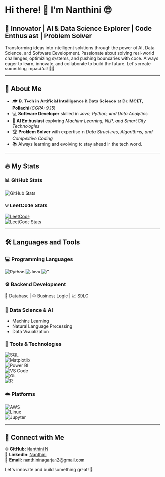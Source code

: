 # Hi there! 👋 I'm Nanthini 😎

## 🚀 Innovator | AI & Data Science Explorer | Code Enthusiast | Problem Solver

Transforming ideas into intelligent solutions through the power of AI, Data Science, and Software Development. Passionate about solving real-world challenges, optimizing systems, and pushing boundaries with code. Always eager to learn, innovate, and collaborate to build the future. Let's create something impactful! 🌟💡

---  
## 🌟 About Me  

- 🎓 **B. Tech in Artificial Intelligence & Data Science** at **Dr. MCET, Pollachi** (*CGPA: 9.15*)  
- 💻 **Software Developer** skilled in *Java, Python, and Data Analytics*  
- 🤖 **AI Enthusiast** exploring *Machine Learning, NLP, and Smart City Technologies*  
- 🏆 **Problem Solver** with expertise in *Data Structures, Algorithms, and Competitive Coding*  
- 📚 Always learning and evolving to stay ahead in the tech world.  

---  
## 🔥 My Stats  

### 📊 GitHub Stats  
![GitHub Stats](https://github-readme-stats.vercel.app/api?username=NanthiniN2004&show_icons=true&theme=radical&hide_border=true&include_all_commits=true&count_private=true)  

### 💡 LeetCode Stats  
[![LeetCode](https://img.shields.io/badge/LeetCode-Profile-blue)](https://leetcode.com/u/Nanthini_N13/)  
![LeetCode Stats](https://leetcard.jacoblin.cool/Nanthini_N13?theme=dark&font=Roboto&solved=126)  

---  
## 🛠 Languages and Tools  

### 💻 Programming Languages  
![Python](https://img.shields.io/badge/Python-3776AB?style=for-the-badge&logo=python&logoColor=white)
![Java](https://img.shields.io/badge/Java-ED8B00?style=for-the-badge&logo=java&logoColor=white)
![C](https://img.shields.io/badge/C-00599C?style=for-the-badge&logo=c&logoColor=white)  

### ⚙️ Backend Development  
🔗 Database | ⚙️ Business Logic | 📈 SDLC  

### 🤖 Data Science & AI  
- Machine Learning  
- Natural Language Processing  
- Data Visualization  

### 🔧 Tools & Technologies  
![SQL](https://img.shields.io/badge/SQL-4479A1?style=for-the-badge&logo=sql&logoColor=white)  
![Matplotlib](https://img.shields.io/badge/Matplotlib-11557C?style=for-the-badge&logo=python&logoColor=white)  
![Power BI](https://img.shields.io/badge/Power%20BI-F2C811?style=for-the-badge&logo=power%20bi&logoColor=black)  
![VS Code](https://img.shields.io/badge/VS%20Code-007ACC?style=for-the-badge&logo=visual-studio-code&logoColor=white)  
![Git](https://img.shields.io/badge/Git-F05032?style=for-the-badge&logo=git&logoColor=white)  
![R](https://img.shields.io/badge/R-276DC3?style=for-the-badge&logo=r&logoColor=white)  

### ☁️ Platforms  
![AWS](https://img.shields.io/badge/AWS-232F3E?style=for-the-badge&logo=amazon-aws&logoColor=white)  
![Linux](https://img.shields.io/badge/Linux-FCC624?style=for-the-badge&logo=linux&logoColor=black)  
![Jupyter](https://img.shields.io/badge/Jupyter-F37626?style=for-the-badge&logo=jupyter&logoColor=white)  

---  
## 💼 Connect with Me  

🌐 **GitHub:** [Nanthini N](https://github.com/NanthiniN2004)  
🔗 **LinkedIn:** [Nanthini](https://www.linkedin.com/in/nanthini-n-98300025a/?utm_source=share&utm_campaign=share_via&utm_content=profile&utm_medium=android_app)  
📩 **Email:** nanthininagarjan2@gmail.com  

Let's innovate and build something great! 🚀
